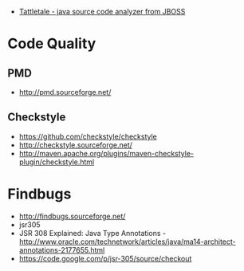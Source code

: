 - [Tattletale - java source code analyzer from JBOSS](http://tattletale.jboss.org/)

# Code Quality
## PMD 
- http://pmd.sourceforge.net/

## Checkstyle
- https://github.com/checkstyle/checkstyle
- http://checkstyle.sourceforge.net/
- http://maven.apache.org/plugins/maven-checkstyle-plugin/checkstyle.html

# Findbugs
- http://findbugs.sourceforge.net/
- jsr305
- JSR 308 Explained: Java Type Annotations - http://www.oracle.com/technetwork/articles/java/ma14-architect-annotations-2177655.html
- https://code.google.com/p/jsr-305/source/checkout
